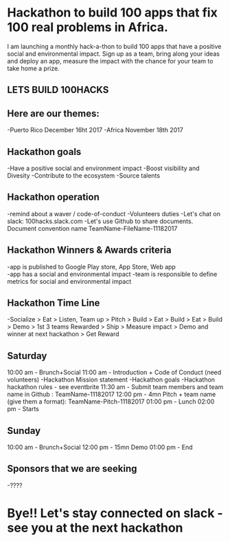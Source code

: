 
# Hackathon to build 100 apps that fix 100 real problems in Africa.
I am launching a monthly hack-a-thon to build 100 apps that have a positive social and environmental impact.
Sign up as a team, bring along your ideas and deploy an app, measure the impact with the chance for your team to take home a prize.

## LETS BUILD 100HACKS

## Here are our themes:
-Puerto Rico December 16ht 2017
-Africa November 18th 2017


## Hackathon goals  
-Have a positive social and environment impact
-Boost visibility and Divesity
-Contribute to the ecosystem
-Source talents

## Hackathon operation
-remind about a waver / code-of-conduct
-Volunteers duties
-Let's chat on slack: 100hacks.slack.com 
-Let's use Github to share documents. Document convention name TeamName-FileName-11182017

## Hackathon Winners & Awards criteria
-app is published to Google Play store, App Store, Web app  
-app has a social and environmental impact
-team is responsible to define metrics for social and environmental impact

## Hackathon Time Line
-Socialize > Eat > Listen, Team up > Pitch > Build > Eat > Build > Eat > Build > Demo > 1st 3 teams Rewarded > Ship > Measure impact > Demo and winner at next hackathon > Get Reward 


## Saturday
10:00 am - Brunch+Social
11:00 am - Introduction + Code of Conduct (need volunteers)
-Hackathon Mission statement
-Hackathon goals
-Hackathon hackathon rules - see eventbrite
11:30 am - Submit team members and team name in Github : TeamName-11182017
12:00 pm - 4mn Pitch + team name (give them a format): TeamName-Pitch-11182017
01:00 pm - Lunch
02:00 pm - Starts

## Sunday
10:00 am - Brunch+Social
12:00 pm - 15mn Demo
01:00 pm - End


## Sponsors that we are seeking
-????

# Bye!! Let's stay connected on slack - see you at the next hackathon
